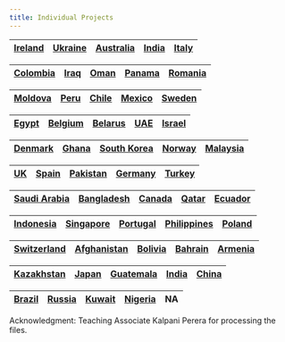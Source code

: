```yaml
---
title: Individual Projects
---
```




|[Ireland](/individualproject/RATHNAWEERAHKRAS2017496Ireland.html)    	|  [Ukraine](/individualproject/AS2017430UKRAINE.html) 	|  [Australia](/individualproject/AS2017567_Australia.html) 	|  [India](/individualproject/DISSANAYAKAMHIAS2016357India.html) 	| [Italy](/individualproject/MENDISWTDAS2016446Italy.html) |
|:-:	|:-:	|:-:	|:-:	|:-:	|


|[Colombia](/individualproject/FERNANDOWASAS2017367Colombia.html)    	|  [Iraq](/individualproject/MANNAPPERUMANDAS2017437Iraq.html) 	|  [Oman](/individualproject/MENDISTHAAS2017441OMAN.html) 	|  [Panama](/individualproject/PANANGALAMPAS2017456Panama.html) 	| [Romania](/individualproject/PUNNIYAMOORTHYSAS2017487Romania.html) |
|:-:	|:-:	|:-:	|:-:	|:-:	|


|[Moldova](/individualproject/VINURIHLAS2017562.html)    	|  [Peru](/individualproject/LANJALAWGIAS2016425Peru.html) 	|  [Chile](/individualproject/MADIRAWALATRAS2016431Chile.html) 	|  [Mexico](/individualproject/MENDISMCDAS2016448Mexico.html) 	| [Sweden](/individualproject/AS2017370-SWEDEN.html) |
|:-:	|:-:	|:-:	|:-:	|:-:	|


|[Egypt](/individualproject/GAMAGENMAS2017372Egypt.html)    	|  [Belgium](/individualproject/GAYATHRITLKAS2017373Belgium.html) 	|  [Belarus](/individualproject/ILANKOONIMTPKAS2017386Belarus.html) 	|  [UAE](/individualproject/KARUNARATHNEMMSSAS2017405UAE.html) 	| [Israel](/individualproject/SILVASKBDAS2017545Israel.html) |
|:-:	|:-:	|:-:	|:-:	|:-:	|


|[Denmark](/individualproject/WANIGARATHNEYRAS2017564Denmark.html)    	|  [Ghana](/individualproject/UMAJANAGHGAS2017560Ghana.html) 	|  [South Korea](/individualproject/WELIWATHTHAWDKKAS2017572SouthKorea.html) 	|  [Norway](/individualproject/SAMARASINGHAPGDSAS2017518Norway.html) 	| [Malaysia](/individualproject/AS2017412MALAYSIA.html) |
|:-:	|:-:	|:-:	|:-:	|:-:	|



|[UK](/individualproject/S.S.KumanayakeAS2016417UK.html)    	|  [Spain](/individualproject/AS2016422-spain.html) 	|  [Pakistan](/individualproject/AS2016457_Pakistan.html) 	|  [Germany](/individualproject/WILATHGAMUWAGEDHKAS2016557Germany.html) 	| [Turkey](/individualproject/ABISHANYASAS2017307Turkey.html) |
|:-:	|:-:	|:-:	|:-:	|:-:	|


|[Saudi Arabia](/individualproject/BANDARAKGVVAS2017323Saudi-Arabia.html)    	|  [Bangladesh](/individualproject/AS2017334Bangladesh.html.html) 	|  [Canada](/individualproject/DEALWISARSAS2017340Canada.html) 	|  [Qatar](/individualproject/DESILVARPAS2017342Qatar.html) 	| [Ecuador](/individualproject/JAYARATHNESSAS2017394Ecuador.html) |
|:-:	|:-:	|:-:	|:-:	|:-:	|


|[Indonesia](/individualproject/AS2017400Indonesia.html.html)    	|  [Singapore](/individualproject/KAVINDIHWMAS2017409Singapore.html) 	|  [Portugal](/individualproject/MADUSHANIYUAS2017433Portugal.html) 	|  [Philippines](/individualproject/MIHINDUWGTAS2017444Philippines.html) 	| [Poland](/individualproject/MUNASINGHAHRKJIAS2017446Poland.html) |
|:-:	|:-:	|:-:	|:-:	|:-:	|


|[Switzerland](/individualproject/NANAYAKKARATNAS2017451.html) 	|  [Afghanistan](/individualproject/NIRIELLANUMAS2017454Afganistan.html) 	|  [Bolivia](/individualproject/AS2017475Bolivia.html) 	|  [Bahrain](/individualproject/SAMARASINGHEATAS2017519Bahrain.html) 	| [Armenia](/individualproject/SANDUNIMDTAS2017528Armenia.html) |
|:-:	|:-:	|:-:	|:-:	|:-:	|


|[Kazakhstan](/individualproject/AS2017554Kazakhstan.html.html)    	|  [Japan](/individualproject/THILAKARATHNAAHNNAS2017555-Japan.html) 	|  [Guatemala](/individualproject/THILEESHANAHLSAS2017556Guatemala.html) 	|  [India](/individualproject/l1.html) 	| [China](/individualproject/AS2017360_China.html) |
|:-:	|:-:	|:-:	|:-:	|:-:	|

|[Brazil](/individualproject/ADIKARIAAMMAS2016306.html)    	|  [Russia](/individualproject/DEMELAS2016337Russia.html) 	|  [Kuwait](/individualproject/AS2017407_Kuwait.html) 	|[Nigeria](/individualproject/AS2017552-Nigeria.html)  	| NA 	|  
|:-:	|:-:	|:-:	|:-:	|:-:	|




Acknowledgment: Teaching Associate Kalpani Perera for processing the files.